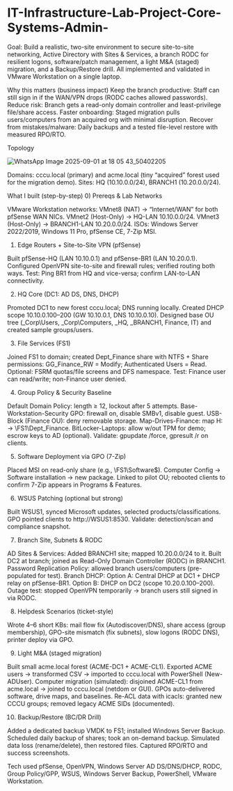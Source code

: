 # IT-Infrastructure-Lab-Project-Core-Systems-Admin-

Goal: Build a realistic, two-site environment to secure site-to-site networking, Active Directory with Sites & Services, a branch RODC for resilient logons, software/patch management, a light M&A (staged) migration, and a Backup/Restore drill. All implemented and validated in VMware Workstation on a single laptop.

Why this matters (business impact)
Keep the branch productive: Staff can still sign in if the WAN/VPN drops (RODC caches allowed passwords).
Reduce risk: Branch gets a read-only domain controller and least-privilege file/share access.
Faster onboarding: Staged migration pulls users/computers from an acquired org with minimal disruption.
Recover from mistakes/malware: Daily backups and a tested file-level restore with measured RPO/RTO.

Topology

![WhatsApp Image 2025-09-01 at 18 05 43_50402205](https://github.com/user-attachments/assets/46ae1009-8d80-49dd-9b4c-ad4b7d3fad1c)


Domains: cccu.local (primary) and acme.local (tiny “acquired” forest used for the migration demo).
Sites: HQ (10.10.0.0/24), BRANCH1 (10.20.0.0/24).



What I built (step-by-step)
0) Prereqs & Lab Networks

VMware Workstation networks:
VMnet8 (NAT) → “Internet/WAN” for both pfSense WAN NICs.
VMnet2 (Host-Only) → HQ-LAN 10.10.0.0/24.
VMnet3 (Host-Only) → BRANCH1-LAN 10.20.0.0/24.
ISOs: Windows Server 2022/2019, Windows 11 Pro, pfSense CE, 7-Zip MSI.

1) Edge Routers + Site-to-Site VPN (pfSense)

Built pfSense-HQ (LAN 10.10.0.1) and pfSense-BR1 (LAN 10.20.0.1).
Configured OpenVPN site-to-site and firewall rules; verified routing both ways.
Test: Ping BR1 from HQ and vice-versa; confirm LAN-to-LAN connectivity.

2) HQ Core (DC1: AD DS, DNS, DHCP)

Promoted DC1 to new forest cccu.local; DNS running locally.
Created DHCP scope 10.10.0.100–200 (GW 10.10.0.1, DNS 10.10.0.10).
Designed base OU tree (_Corp\Users, _Corp\Computers, _HQ, _BRANCH1, Finance, IT) and created sample groups/users.

3) File Services (FS1)

Joined FS1 to domain; created Dept_Finance share with NTFS + Share permissions:
GG_Finance_RW = Modify; Authenticated Users = Read.
Optional: FSRM quotas/file screens and DFS namespace.
Test: Finance user can read/write; non-Finance user denied.

4) Group Policy & Security Baseline

Default Domain Policy: length ≥ 12, lockout after 5 attempts.
Base-Workstation-Security GPO: firewall on, disable SMBv1, disable guest.
USB-Block (Finance OU): deny removable storage.
Map-Drives-Finance: map H: → \\FS1\Dept_Finance.
BitLocker-Laptops: allow w/out TPM for demo; escrow keys to AD (optional).
Validate: gpupdate /force, gpresult /r on clients.

5) Software Deployment via GPO (7-Zip)

Placed MSI on read-only share (e.g., \\FS1\Software$).
Computer Config → Software installation → new package.
Linked to pilot OU; rebooted clients to confirm 7-Zip appears in Programs & Features.

6) WSUS Patching (optional but strong)

Built WSUS1, synced Microsoft updates, selected products/classifications.
GPO pointed clients to http://WSUS1:8530.
Validate: detection/scan and compliance snapshot.

7) Branch Site, Subnets & RODC

AD Sites & Services: Added BRANCH1 site; mapped 10.20.0.0/24 to it.
Built DC2 at branch; joined as Read-Only Domain Controller (RODC) in BRANCH1.
Password Replication Policy: allowed branch users/computers (pre-populated for test).
Branch DHCP:
Option A: Central DHCP at DC1 + DHCP relay on pfSense-BR1.
Option B: DHCP on DC2 (scope 10.20.0.100–200).
Outage test: stopped OpenVPN temporarily → branch users still signed in via RODC.

8) Helpdesk Scenarios (ticket-style)

Wrote 4–6 short KBs: mail flow fix (Autodiscover/DNS), share access (group membership), GPO-site mismatch (fix subnets), slow logons (RODC DNS), printer deploy via GPO.

9) Light M&A (staged migration)

Built small acme.local forest (ACME-DC1 + ACME-CL1).
Exported ACME users → transformed CSV → imported to cccu.local with PowerShell (New-ADUser).
Computer migration (simulated): disjoined ACME-CL1 from acme.local → joined to cccu.local (netdom or GUI).
GPOs auto-delivered software, drive maps, and baselines.
Re-ACL data with icacls: granted new CCCU groups; removed legacy ACME SIDs (documented).

10) Backup/Restore (BC/DR Drill)

Added a dedicated backup VMDK to FS1; installed Windows Server Backup.
Scheduled daily backup of shares; took an on-demand backup.
Simulated data loss (rename/delete), then restored files.
Captured RPO/RTO and success screenshots.



Tech used
pfSense, OpenVPN, Windows Server AD DS/DNS/DHCP, RODC, Group Policy/GPP, WSUS, Windows Server Backup, PowerShell, VMware Workstation.
